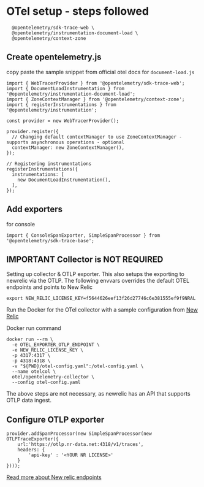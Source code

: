 # OTel setup - steps followed

```npm install @opentelemetry/api \
  @opentelemetry/sdk-trace-web \
  @opentelemetry/instrumentation-document-load \
  @opentelemetry/context-zone
```

## Create opentelemetry.js 
copy paste the sample snippet from official otel docs for `document-load.js` 

```
import { WebTracerProvider } from '@opentelemetry/sdk-trace-web';
import { DocumentLoadInstrumentation } from '@opentelemetry/instrumentation-document-load';
import { ZoneContextManager } from '@opentelemetry/context-zone';
import { registerInstrumentations } from '@opentelemetry/instrumentation';

const provider = new WebTracerProvider();

provider.register({
  // Changing default contextManager to use ZoneContextManager - supports asynchronous operations - optional
  contextManager: new ZoneContextManager(),
});

// Registering instrumentations
registerInstrumentations({
  instrumentations: [
    new DocumentLoadInstrumentation(),
  ],
});
```


## Add exporters

for console 
```
import { ConsoleSpanExporter, SimpleSpanProcessor } from '@opentelemetry/sdk-trace-base';
```

## **IMPORTANT** Collector is NOT REQUIRED
Setting up collector & OTLP exporter. This also setups the exporting to newrelic via the OTLP. 
The following envvars overrides the default OTEL endpoints and points to New Relic

```export OTEL_EXPORTER_OTLP_ENDPOINT=https://otlp.nr-data.net
export NEW_RELIC_LICENSE_KEY=f5644626eef13f26d27746c6e381555ef9f9NRAL
```


Run the Docker for the OTel collector with a sample configuration from [New Relic](https://docs.newrelic.com/docs/more-integrations/open-source-telemetry-integrations/opentelemetry/collector/opentelemetry-collector-basic/)

Docker run command 
```
docker run --rm \
  -e OTEL_EXPORTER_OTLP_ENDPOINT \
  -e NEW_RELIC_LICENSE_KEY \
  -p 4317:4317 \
  -p 4318:4318 \
  -v "${PWD}/otel-config.yaml":/otel-config.yaml \
  --name otelcol \
  otel/opentelemetry-collector \
  --config otel-config.yaml
```

The above steps are not necessary, as newrelic has an API that supports OTLP data ingest.

## Configure OTLP exporter 

```
provider.addSpanProcessor(new SimpleSpanProcessor(new OTLPTraceExporter({
    url:'https://otlp.nr-data.net:4318/v1/traces',
    headers: {
        'api-key' : '<YOUR NR LICENSE>'
    }
})));
```

[Read more about New relic endpoints](https://docs.newrelic.com/docs/more-integrations/open-source-telemetry-integrations/opentelemetry/opentelemetry-setup/#review-settings)